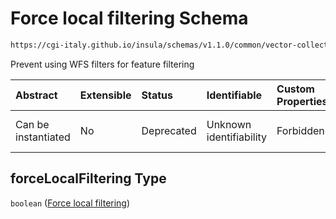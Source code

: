 # Force local filtering Schema

```txt
https://cgi-italy.github.io/insula/schemas/v1.1.0/common/vector-collection-render-config.schema.json#/$defs/vectorRenderModeOptions/properties/forceLocalFiltering
```

Prevent using WFS filters for feature filtering

| Abstract            | Extensible | Status     | Identifiable            | Custom Properties | Additional Properties | Access Restrictions | Defined In                                                                                                                         |
| :------------------ | :--------- | :--------- | :---------------------- | :---------------- | :-------------------- | :------------------ | :--------------------------------------------------------------------------------------------------------------------------------- |
| Can be instantiated | No         | Deprecated | Unknown identifiability | Forbidden         | Allowed               | none                | [vector-collection-render-config.schema.json\*](schemas/common/vector-collection-render-config.schema.json) |

## forceLocalFiltering Type

`boolean` ([Force local filtering](vector-collection-render-config-defs-vector-render-mode-options-properties-force-local-filtering.md))
